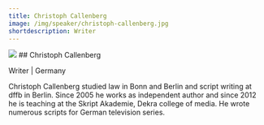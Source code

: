 ```yaml
---
title: Christoph Callenberg
image: /img/speaker/christoph-callenberg.jpg
shortdescription: Writer
---
```

<img src="/img/speaker/christoph-callenberg.jpg">
## Christoph Callenberg 

Writer | Germany

Christoph Callenberg studied law in Bonn and Berlin and script writing at dffb in Berlin. Since 2005 he works as independent author and since 2012 he is teaching at the Skript Akademie, Dekra college of media. He wrote numerous scripts for German television series. 
